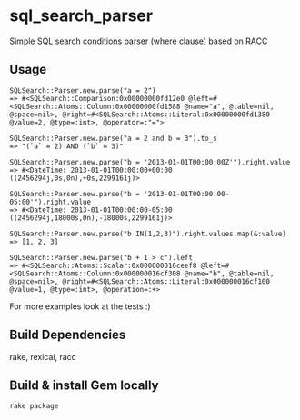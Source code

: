 sql_search_parser
=================

Simple SQL search conditions parser (where clause) based on RACC

Usage
-----
    SQLSearch::Parser.new.parse("a = 2")
    => #<SQLSearch::Comparison:0x00000000fd12e0 @left=#<SQLSearch::Atoms::Column:0x00000000fd1588 @name="a", @table=nil, @space=nil>, @right=#<SQLSearch::Atoms::Literal:0x00000000fd1380 @value=2, @type=:int>, @operator=:"=">

    SQLSearch::Parser.new.parse("a = 2 and b = 3").to_s
    => "(`a` = 2) AND (`b` = 3)"

    SQLSearch::Parser.new.parse("b = '2013-01-01T00:00:00Z'").right.value
    => #<DateTime: 2013-01-01T00:00:00+00:00 ((2456294j,0s,0n),+0s,2299161j)>

    SQLSearch::Parser.new.parse("b = '2013-01-01T00:00:00-05:00'").right.value
    => #<DateTime: 2013-01-01T00:00:00-05:00 ((2456294j,18000s,0n),-18000s,2299161j)>

    SQLSearch::Parser.new.parse("b IN(1,2,3)").right.values.map(&:value)
    => [1, 2, 3]

    SQLSearch::Parser.new.parse("b + 1 > c").left
    => #<SQLSearch::Atoms::Scalar:0x000000016ceef8 @left=#<SQLSearch::Atoms::Column:0x000000016cf308 @name="b", @table=nil, @space=nil>, @right=#<SQLSearch::Atoms::Literal:0x000000016cf100 @value=1, @type=:int>, @operation=:+>

For more examples look at the tests :)

Build Dependencies
------------------
rake, rexical, racc

Build & install Gem locally
-----
    rake package

